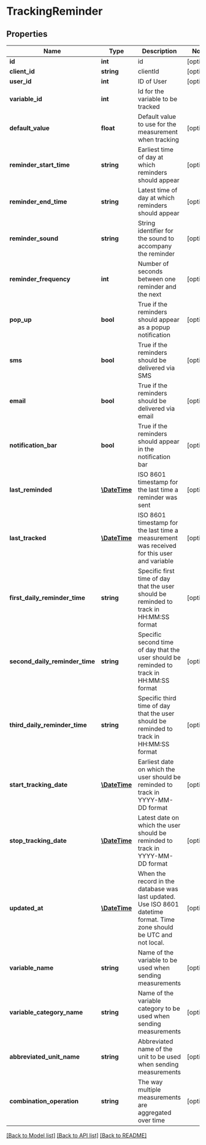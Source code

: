 # TrackingReminder

## Properties
Name | Type | Description | Notes
------------ | ------------- | ------------- | -------------
**id** | **int** | id | [optional] 
**client_id** | **string** | clientId | [optional] 
**user_id** | **int** | ID of User | [optional] 
**variable_id** | **int** | Id for the variable to be tracked | 
**default_value** | **float** | Default value to use for the measurement when tracking | [optional] 
**reminder_start_time** | **string** | Earliest time of day at which reminders should appear | [optional] 
**reminder_end_time** | **string** | Latest time of day at which reminders should appear | [optional] 
**reminder_sound** | **string** | String identifier for the sound to accompany the reminder | [optional] 
**reminder_frequency** | **int** | Number of seconds between one reminder and the next | [optional] 
**pop_up** | **bool** | True if the reminders should appear as a popup notification | [optional] 
**sms** | **bool** | True if the reminders should be delivered via SMS | [optional] 
**email** | **bool** | True if the reminders should be delivered via email | [optional] 
**notification_bar** | **bool** | True if the reminders should appear in the notification bar | [optional] 
**last_reminded** | [**\DateTime**](\DateTime.md) | ISO 8601 timestamp for the last time a reminder was sent | [optional] 
**last_tracked** | [**\DateTime**](\DateTime.md) | ISO 8601 timestamp for the last time a measurement was received for this user and variable | [optional] 
**first_daily_reminder_time** | **string** | Specific first time of day that the user should be reminded to track in HH:MM:SS format | [optional] 
**second_daily_reminder_time** | **string** | Specific second time of day that the user should be reminded to track in HH:MM:SS format | [optional] 
**third_daily_reminder_time** | **string** | Specific third time of day that the user should be reminded to track in HH:MM:SS format | [optional] 
**start_tracking_date** | [**\DateTime**](Date.md) | Earliest date on which the user should be reminded to track in YYYY-MM-DD format | [optional] 
**stop_tracking_date** | [**\DateTime**](Date.md) | Latest date on which the user should be reminded to track in YYYY-MM-DD format | [optional] 
**updated_at** | [**\DateTime**](\DateTime.md) | When the record in the database was last updated. Use ISO 8601 datetime format. Time zone should be UTC and not local. | [optional] 
**variable_name** | **string** | Name of the variable to be used when sending measurements | [optional] 
**variable_category_name** | **string** | Name of the variable category to be used when sending measurements | [optional] 
**abbreviated_unit_name** | **string** | Abbreviated name of the unit to be used when sending measurements | [optional] 
**combination_operation** | **string** | The way multiple measurements are aggregated over time | [optional] 

[[Back to Model list]](../README.md#documentation-for-models) [[Back to API list]](../README.md#documentation-for-api-endpoints) [[Back to README]](../README.md)


